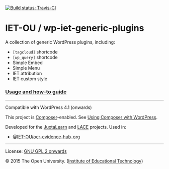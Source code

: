 [![Build status: Travis-CI][travis-icon]][travis-ci]

# IET-OU / wp-iet-generic-plugins

A collection of generic WordPress plugins, including:

* ` [tagcloud] ` shortcode
* ` [wp_query] ` shortcode
* Simple Embed
* Simple Menu
* IET attribution
* IET custom style


### [Usage and how-to guide](docs/USAGE.md)

---

Compatible with WordPress 4.1 (onwards)

This project is [Composer][]-enabled. See [Using Composer with WordPress][].

Developed for the [JuxtaLearn][] and [LACE][] projects. Used in:

* [@IET-OU/oer-evidence-hub-org][]


---
License: [GNU GPL 2 onwards][gpl]

© 2015 The Open University. ([Institute of Educational Technology][])


[gpl]: https://gnu.org/licenses/gpl-2.0.html "GPL-2.0+"
[Using Composer with WordPress]: https://roots.io/using-composer-with-wordpress/
[Composer]: https://getcomposer.org/
[@IET-OU/oer-evidence-hub-org]: https://github.com/IET-OU/oer-evidence-hub-org
[JuxtaLearn]: http://juxtalearn.eu/
[LACE]: http://www.laceproject.eu/ "Learning Analytics Community Exchange"
[Institute of Educational Technology]: http://iet.open.ac.uk/
[github]: https://github.com/IET-OU/wp-iet-generic-plugins
[bitbucket]: https://bitbucket.org/nfreear/wp-iet-generic-plugins
[travis-ci]: https://travis-ci.org/IET-OU/wp-iet-generic-plugins "Build status – Travis-CI"
[travis-icon]: https://travis-ci.org/IET-OU/wp-iet-generic-plugins.svg

[End]: //end
